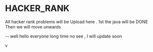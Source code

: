 # HACKER_RANK
All hacker rank problems will be Upload here . 1st the java will be DONE Then we will move unwards

-- well hello everyone long time no see , I will update soon


v
  
